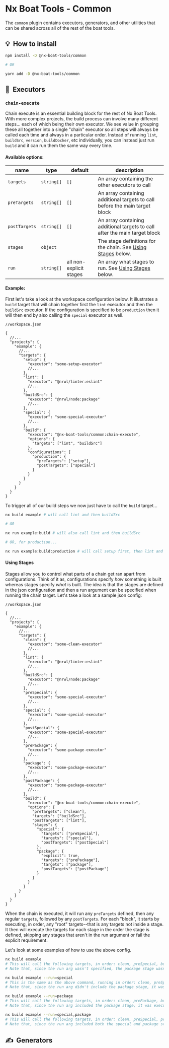 # Nx Boat Tools - Common

The `common` plugin contains executors, generators, and other utilities that can be shared across all of the rest of the boat tools.

## 💡  How to install

```bash
npm install -D @nx-boat-tools/common

# OR

yarn add -D @nx-boat-tools/common
```

## 🏃  Executors

### `chain-execute`

Chain execute is an essential building block for the rest of Nx Boat Tools. With more complex projects, the build process can involve many different steps... each of which being their own executor. We see value in grouping these all together into a single "chain" executor so all steps will always be called each time and always in a particular order. Instead of running `lint`, `buildSrc`, `version`, `buildDocker`, etc individually, you can instead just run `build` and it can run them the same way every time.

#### Available options:

| name                | type       | default                 | description                                                          |
| ------------------- | ---------- | ----------------------- | -------------------------------------------------------------------- |
| `targets`           | `string[]` | `[]`                    | An array containing the other executors to call                      |
| `preTargets` | `string[]` | `[]`                    | An array containing additional targets to call before the main target block |
| `postTargets` | `string[]` | `[]`                    | An array containing additional targets to call after the main target block |
| `stages`            | `object`   |                         | The stage definitions for the chain. See [Using Stages]() below.     |
| `run`               | `string[]` | all non-explicit stages | An array what stages to run. See [Using Stages]() below.             |

#### Example:

First let's take a look at the workspace configuration below. It illustrates a `build` target that will chain together first the `lint` executor and then the `buildSrc` executor. If the configuration is specified to be `production` then it will then end by also calling the `special` executor as well.

```jsonc
//workspace.json

{
  //...
  "projects": {
    "example": {
      //...
      "targets": {
        "setup": {
          "executor": "some-setup-executor"
          //...
        },
        "lint": {
          "executor": "@nrwl/linter:eslint"
          //...
        },
        "buildSrc": {
          "executor": "@nrwl/node:package"
          //...
        },
        "special": {
          "executor": "some-special-executor"
          //...
        },
        "build": {
          "executor": "@nx-boat-tools/common:chain-execute",
          "options": {
            "targets": ["lint", "buildSrc"]
          },
          "configurations": {
            "production": {
              "preTargets": ["setup"],
              "postTargets": ["special"]
            }
          }
        }
      }
    }
  }
}
```

To trigger all of our build steps we now just have to call the `build` target...

```bash
nx build example # will call lint and then buildSrc

# OR

nx run example:build # will also call lint and then buildSrc

# OR, for production...

nx run example:build:production # will call setup first, then lint and buildSrc, and lastly special
```

#### Using Stages

Stages allow you to control what parts of a chain get ran apart from configurations. Think of it as, configurations specify _how_ something is built whereas stages specify _what_ is built. The idea is that the stages are defined in the json configuration and then a run argument can be specified when running the chain target. Let's take a look at a sample json config:

```jsonc
//workspace.json

{
  //...
  "projects": {
    "example": {
      //...
      "targets": {
        "clean": {
          "executor": "some-clean-executor"
          //...
        },
        "lint": {
          "executor": "@nrwl/linter:eslint"
          //...
        },
        "buildSrc": {
          "executor": "@nrwl/node:package"
          //...
        },
        "preSpecial": {
          "executor": "some-special-executor"
          //...
        },
        "special": {
          "executor": "some-special-executor"
          //...
        },
        "postSpecial": {
          "executor": "some-special-executor"
          //...
        },
        "prePackage": {
          "executor": "some-package-executor"
          //...
        },
        "package": {
          "executor": "some-package-executor"
          //...
        },
        "pastPackage": {
          "executor": "some-package-executor"
          //...
        },
        "build": {
          "executor": "@nx-boat-tools/common:chain-execute",
          "options": {
            "preTargets": ["clean"],
            "targets": ["buildSrc"],
            "postTargets": ["lint"],
            "stages": {
              "special": {
                "targets": ["preSpecial"],
                "targets": ["special"],
                "postTargets": ["postSpecial"]
              },
              "package": {
                "explicit": true,
                "targets": ["prePackage"],
                "targets": ["package"],
                "postTargets": ["postPackage"]
              }
            }
          }
        }
      }
    }
  }
}
```

When the chain is executed, it will run any `preTargets` defined, then any regular `targets`, followed by any `postTargets`. For each "block", it starts by executing, in order, any "root" targets--that is any targets not inside a stage. It then will execute the targets for each stage in the order the stage is defined, skipping any stages that aren't in the run argument or fail the explicit requirement.

Let's look at some examples of how to use the above config.

```bash
nx build example
# This will call the following targets, in order: clean, preSpecial, buildSrc, special, lint, postSpecial
# Note that, since the run arg wasn't specified, the package stage wasn't explicitly requested so it was skipped.

nx build example --run=special
# This is the same as the above command, running in order: clean, preSpecial, buildSrc, special, lint, postSpecial
# Note that, since the run arg didn't include the package stage, it wasn't explicitly requested so it was skipped.

nx build example --run=package
# This will call the following targets, in order: clean, prePackage, buildSrc, package, lint, postPackage
# Note that, since the run arg included the package stage, it was executed. Because the special stage wasn't, it was skipped.

nx build example --run=special,package
# This will call the following targets, in order: clean, preSpecial, prePackage, buildSrc, special, package, lint, postSpecial, postPackage
# Note that, since the run arg included both the special and package stages, they were both executed.

```

## ✍️  Generators
